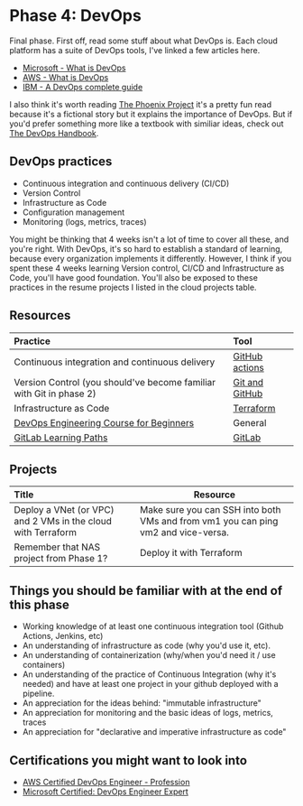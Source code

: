 # Phase 4: DevOps

Final phase. First off, read some stuff about what DevOps is. Each cloud platform has a suite of DevOps tools, I've linked a few articles here.

- [Microsoft - What is DevOps](https://azure.microsoft.com/overview/what-is-devops/#overview)
- [AWS - What is DevOps](https://aws.amazon.com/devops/what-is-devops/)
- [IBM - A DevOps complete guide](https://www.ibm.com/cloud/learn/devops-a-complete-guide)

I also think it's worth reading [The Phoenix Project](https://itrevolution.com/the-phoenix-project/) it's a pretty fun read because it's a fictional story but it explains the importance of DevOps. But if you'd prefer something more like a textbook with similiar ideas, check out [The DevOps Handbook](https://itrevolution.com/the-devops-handbook/).

## DevOps practices

- Continuous integration and continuous delivery (CI/CD)
- Version Control
- Infrastructure as Code
- Configuration management
- Monitoring (logs, metrics, traces)

You might be thinking that 4 weeks isn't a lot of time to cover all these, and you're right. With DevOps, it's so hard to establish a standard of learning, because every organization implements it differently. However, I think if you spent these 4 weeks learning Version control, CI/CD and Infrastructure as Code, you'll have  good foundation. You'll also be exposed to these practices in the resume projects I listed in the cloud projects table.

## Resources

| Practice                                                            | Tool                                                                                       |
| :------------------------------------------------------------------ | :----------------------------------------------------------------------------------------- |
| Continuous integration and continuous delivery                      | [GitHub actions](https://docs.github.com/en/actions)                                       |
| Version Control (you should've become familiar with Git in phase 2) | [Git and GitHub](https://docs.github.com/en/github/getting-started-with-github/quickstart) |
| Infrastructure as Code                                              | [Terraform](https://www.terraform.io/)                                                     
| [DevOps Engineering Course for Beginners](https://youtu.be/j5Zsa_eOXeY) | General |
| [GitLab Learning Paths](https://about.gitlab.com/learn/) | [GitLab](https://about.gitlab.com/) |

## Projects

| Title                                                        | Resource                                                                          |
| :----------------------------------------------------------- | --------------------------------------------------------------------------------- |
| Deploy a VNet (or VPC) and 2 VMs in the cloud with Terraform | Make sure you can SSH into both VMs and from vm1 you can ping vm2 and vice-versa. |
| Remember that NAS project from Phase 1?                      | Deploy it with Terraform                                                          |

## Things you should be familiar with at the end of this phase

- Working knowledge of at least one continuous integration tool (Github Actions, Jenkins, etc)
- An understanding of infrastructure as code (why you'd use it, etc). 
- An understanding of containerization (why/when you'd need it / use containers)
- An understanding of the practice of Continuous Integration (why it's needed) and have at least one project in your github deployed with a pipeline.
- An appreciation for the ideas behind: "immutable infrastructure"
- An appreciation for monitoring and the basic ideas of logs, metrics, traces
- An appreciation for "declarative and imperative infrastructure as code"

## Certifications you might want to look into

- [AWS Certified DevOps Engineer - Profession](https://aws.amazon.com/certification/certified-devops-engineer-professional/?ch=sec&sec=rmg&d=1)
- [Microsoft Certified: DevOps Engineer Expert](https://docs.microsoft.com/en-us/learn/certifications/devops-engineer/)
